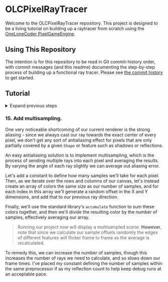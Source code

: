 # OLCPixelRayTracer

<!-- markdownlint-disable MD033 MD026 -->
<!-- cSpell:words raytracer renderable structs multisampling antialiasing -->

Welcome to the OLCPixelRayTracer repository. This project is designed to be a living tutorial on building up a raytracer
from scratch using the [OneLoneCoder PixelGameEngine](https://github.com/OneLoneCoder/olcPixelGameEngine).

## Using This Repository

The intention is for this repository to be read in Git commit-history order, with commit messages (and this readme)
documenting the step-by-step process of building up a functional ray tracer. Please see
[the commit history](https://github.com/Sidneys1/OlcPixelRayTracer/commits/main) to get started.

## Tutorial

<details><summary>Expand previous steps</summary>

### 1. Create new, empty Visual Studio project.

First, <kbd>Create a new project</kbd> in Visual Studio, selecting the <kbd>Empty Project</kbd>
(`C++`/`Windows`/`Console`) template. I also opted for the flat directory structure option (<kbd>☑ Place solution and
project in the same directory</kbd>).

![Create a new project dialog](./docs/images/create-a-new-project.png)

Our project cannot currently run (there is no main entrypoint)!

### 2. Add PGE header and create a game from template.

We copy in the `olcPixelGameEngine.h` file and add it to our solution. We also add a blank `main.cpp` and populate it
with the contents of the template available in the `olcPixelGameEngine.h` header, taking care to rename our game class
to match our needs.

> Running our project will render a default PixelGameEngine scene: a 256x240 canvas of random pixels, magnified 4x.

### 3. Add basic Shapes and a vector of shapes to render.

We create a base class `Shape` and derived class `Sphere` (blank for now) that we will use to define our renderable
objects in the future.

We also add a `std::vector` of `std::unique_ptr<Shape>` to our game class. This will allow us to add new `Shape`-derived
objects to our scene.

Finally, when the game exits, the memory we allocated will be freed (thanks, smart pointers).

> Running our project will now render a solid magenta canvas.

### 4. Add constants and a way to "Sample" single pixels.

We define a few constants for window geometry and begin implementing our rendering process by looping over the rows and
columns of the scene and calling a `Sample` function that takes a floating-point x,y position on the viewport and
returns a `olc::Pixel` for that location.

> Running our project will now render a 250x250 canvas at 2x magnification. Our magenta fill has been replaced with a
> color pattern converging in the center of the canvas.

### 5. Add some geometry types, enhance Shape and Sphere.

We add structs for vectors and rays, and enhance our `Shape` and `Sphere` classes with properties that will allow us to
describe their size and position in our scene.

> Running our project produces no differences from the last commit.

### 6. Add fog color and a way to sample rays.

To prevent our scene from extending into infinity, and to have something to show when a ray doesn't hit *anything*, we
add a new constant: a "fog" color. Additionally, we add a more specific function, `SampleRay`, that is called by
`Sample` to return the color (or absence thereof) of a ray as it extends into our scene. For now, still, this returns a
color relative to the X and Y coordinate in our scene.

> Running our project produces no differences from our last commit.

### 7. Add intersection and sample methods to Shapes.

Our `SampleRay` function has been upgraded to search for a `Shape` that it intersects with. To do this, `Shape` has been
upgraded with two new virtual methods:

* `std::optional<float> intersection(ray)`
* `olc::Pixel sample(ray)`

These methods provide the ability to determine where along a ray a `Shape` intersects, and to provide the color of the
`Shape` at a give ray intersection. Finally, our `Sphere` class overrides the `intersection` method, though for now the
implementation only returns an empty optional.

> Running our project produces no difference from the last commit.

### 8. Implement ray-Sphere intersection.

We'll need to overload some operators for a `vf3d`: subtraction, and dot-product. A dot-product is a useful way of
comparing two vectors to determine if they are similar.

We'll also implement the equation for an intersection between a ray and a `Sphere`. I'm not going to go into depth
explaining the geometry here: this is a well-documented process and can be researched separately.

> Running our project will now render a (highly aliased and flatly-colored) `Sphere`!

### 9. Add perspective rendering and depth sorting.

First we'll add some additional `Sphere`s to our scene at different
Z-depths. If we run our project now, you'll see that the `Sphere`s added
to our scene last are drawn in front of the earlier ones, even if they
are further away.

To remedy that, we update our hit check in `SampleRay` to select the
`Shape` whose intersection is nearest to the ray origin.

> Now if we run our project, the `Sphere`s are properly sorted. **However**, you'll notice that all three `Sphere`s are
> the same size, despite being different distances from the camera.

<!-- TODO: enhance this section -->
To fix this, we'll need to add perspective to our camera. We'll do this in a very simplistic manner, by having all of
the rays originate from some point, and pointing towards what you can think of as a "virtual canvas" some distance in
front of that origin point. By normalizing this ray we get rays properly fanning out in a perspective.

> Running our project will now produce a proper perspective rendering of our three flat-shaded `Sphere`s, at the correct
> depths.

### 10. Add a Plane Shape, and apply Fog.

First we'll add a new type of `Shape`: a `Plane`. This is a flat surface extending infinitely in all directions. I'm not
going to go into depth about the intersection algorithm, as that's basic geometry and is better explained elsewhere.
Unlike a `Sphere`, orientation matters to a `Plane`, so we'll also add a "direction" `vf3d` that will indicate the
normal pointing away from the surface. We will also override the `sample` virtual method for the first time to provide a
checkerboard pattern that will make the perspective rendering we added last time really pop. To do this we'll also be
adding some new operator overloads to both `vf3d` and `ray`, and we'll also add a new method to `ray` that returns the
`vf3d` representing the endpoint of the `ray`. Finally, we'll add a new `Plane` to our scene just below our `Sphere`s.
Note that since we render our canvas top to bottom, +Y is down, while -Y is up.

> Running our project now you'll see the checkerboard pattern continue off to the horizon - **however**, it appears
> further up on the canvas than you might expect. **Additionally**, the checkerboard pattern gets very garbled as the
> checks gets smaller than a single pixel, creating a sort of unexpected and disorienting moire pattern. Perhaps drawing
> surfaces *that* far away isn't good...

To remedy this, we'll add the concept of Fog. We already have a Fog color, for when a ray doesn't hit anything. This new
concept applies the idea of there being some extremely translucency to the nothingness between a ray's origin and the
`Shape` it intersects with. We'll begin by adding two new constants, one to define the maximum distance at which an
`Shape` would be visible, and the other as the reciprocal of that. now when we're determining the color of a ray in
`SampleRay` we can check if the intersection distance is greater than that of the max Fog distance. If so, we'll
immediately return the Fog color and skip further calculation. If the distance is lower, however, we want to smoothly
transition between the `Shape`'s color and the Fog's color, depending on the distance.

To do this, we'll implement a function called `lerp` - short for "linear interpolation". This just smoothly mixes two
colors based on a floating point value between 0 and 1.

> Running our project now displays our `Sphere`s as before, plus the checkerboard `Plane` of the floor, smoothly fading
> into the distance.

Note that as our scene and renderer grow in complexity we'll begin to see lower and lower frame-rates when running our
project. Switching our compilation mode to Release and running without debugging can help, as the compiler will more
aggressively apply optimizations. Feel free to experiment with optimization strategies in the Release compilation
settings.

### 11. Add reflections.

Reflections are an intrinsic feature of any raytracer. To begin, let's add a new constant to control just how many times
a ray may reflect as it makes its way through the scene. Imagine being inside a hall of mirrors - the reflections may
continue to some recursive depth - in real life, this is infinite (or at least to the degree allowed by the quality of
the mirrors and available light). In our project, reflections add more computational complexity, so limiting the degree
to which these reflections propagate is essential. To do so, I've surrounded two different values for this constant in
preprocessor "if" statements to provide different values under Debug and Release mode respectively.

Next we'll add a property to our base `Shape` class - a floating point representing `reflectivity`. This will range
between 0 (no reflections) and 1 (a perfect mirror). We'll also initialize this as a constructor parameter, and extend
that parameter to the `Sphere` class as well. Next, we'll make the surfaces of our first and second `Sphere`s to be
reflective. Lastly, we'll add a new abstract method to our `Shape` class that will return the normal at a given
intersection point, and override this abstract method in our `Sphere` and `Plane` classes. A normal is simply a ray
pointing outwards from the surface of the `Shape` at the given point.

Next, let's enhance our `SampleRay` method by adding a parameter for how many "bounces" are allowed - as this method is
called recursively we'll decrement this value, at at the point where bounces is zero we'll stop processing more
reflections. We'll pass the initial bounces constant into the `SampleRay` method from the `Sample` method. Once we've
sampled our `Shape` and determined its intrinsic color, we need to created a reflected ray and sample that to determine
the color that would be reflected by this `Shape` - we can skip this process if the reflectivity is zero or if we've
reached the max depth. Creating a reflected ray is a simple geometric function between the direction of the original
`sample_ray` and the `Shape`'s normal at the intersection point. Finally, we sample this new ray (passing in the new,
decremented bounces count). We'll mix our `final_color` between the intrinsic color of this `Shape` itself and the color
we sampled along the reflected ray (or, if it didn't hit anything, our Fog color).

> Running our project at this point produces a beautifully rendered scene where the center and left `Sphere`s reflect
> their surroundings - and a sharp eye can determine that the left `Sphere` can even see itself in its reflection of the
> center `Sphere`.

To further highlight the reflections we'll add some simple motion to the scene by accumulating time in the
`OnUserUpdate` function, and modifying the Y and Z coordinates of the center `Sphere` along a sine/cosine wave
respectively.

> Running our project now will display a smoothly floating `Sphere`, with appropriate reflections of its surrounding
> `Shapes`.

### 12. Create and use a `color3` type.

To simplify some upcoming features, let's replace our use of `olc::Pixel` with our own color type. Since we're used to
representing color as the combination of three values - red, green, and blue - we can represent each with a floating
point value between 0 and 1.

Looking at our code, we already have a type to represent three floating point values: `vf3d`. Using a simple `using`
alias, we can create a type alias called `color3` that is really a `vf3d` behind the scenes. This aliasing isn't really
necessary, but it will help avoid confusion. Additionally, we can leverage the `olc::PixelF` type to convert our
floating point color to one compatible with PixelGameEngine.

> Running our project now produces no difference from our previous commit.

### 13. Add diffuse lighting.

Let's add a single point light source to our scene. We'll add a member to our game class to represent this. We'll use a
class member instead of a constant so that we can change the position of the light later. We'll initialize this value in
the constructor to be 500 units behind and 500 units above our origin.

Diffuse lighting is frighteningly simple - we already know that a dot product between two vectors returns a value that
roughly describes the similarity of the vectors. To implement simple diffuse lighting, we can multiply our sample color
by a dot product between the surface normal vector and a vector pointing towards our single light source.

Let's add a section to our `SampleRay` function after we apply reflections where we'll apply diffuse lighting. The
process only requires three lines of code! First we'll create a normalized ray at the intersection point, pointing
towards the light point (we do this by subtracting the light point from the intersection point). Secondly, we'll
calculate the dot product between our light ray and the surface normal we already have.

Running our project now will highlight a problem: the top halves of our `Shape`s look correct (towards the light), but
the bottoms have a corrupted look. You'll remember that the dot product of two vectors lies in the range -1 to 1. As we
reach the side of our `Shape`s pointing away from the light, our dot product enters the negative range - and "negative"
colors are certainly a concept our data types are unprepared to handle! To fix this let's clamp the dot product value to
the range 0 to 1 - this way all negative values are discarded.

> Running our project now looks correct! The tops of our `Shape`s are light, while the bottoms are almost pitch black.
> **However**, since darkness isn't terribly interesting, let's add a global ambient light, which we'll implement as a
> new constant.

By adding our global light value to the dot product we'll ensure that our diffuse lighting never
completely darkens our scene.

> Running our project now displays simple diffuse lighting without darkening any parts of our scene entirely.

### 14. Add shadow casting.

Let's upgrade our lighting mechanic with proper shadows. The theory is simple: we check if any `Shape`s intersect with
the ray between a `Shape`'s surface and the light itself. If any `Shape`s do intersect, then the light is fully occluded
and we can set the lighting to full-dark (rather than the diffuse value we calculated last time). If there are no
intersecting `Shape`s, then we use the dot product as we did last time.

To start, instead of normalizing our lighting ray immediately, we'll want to save its length - this lets us know how far
away the light is from the current hit point. To do this we'll add a short method to `vf3d` to calculate its length.
Next, to avoid the lighting ray intersecting with the current object itself we'll offset the light ray origin by a tiny
amount along the surface normal. Finally, we'll normalize the light ray's direction.

To determine if any `Shape`s intersect with this ray, we'll use a simplified version of our search loop from before -
however this time we don't care which `Shape` is intersecting, just whether one has. Additionally, we don't care about
`Shape`s that intersect with the ray that are further from the origin than the light itself (meaning that `Shape` is on
the far side of the light), so we'll initialize our search distance to the distance to the light itself.

Finally, if the final search distance is less than the distance to the light itself then we have a `Shape` occluding the
ray! In this case we can skip the dot-product diffuse calculation and just multiply the color by our ambient light.
Otherwise we calculate the diffuse lighting as before.

> Running our project now will render shadows cast upon other `Shape`s in the scene that dynamically update as the
> `Shape`s or light itself move.

</details>

### 15. Add multisampling.

One very noticeable shortcoming of our current renderer is the strong aliasing - since we always cast our ray towards
the exact center of every pixel, we don't get any sort of antialiasing effect for pixels that are only partially covered
by a given `Shape` or feature such as shadows or reflections.

An easy antialiasing solution is to implement multisampling, which is the process of sending multiple rays into each
pixel and averaging the results. By varying the angle of each ray slightly we can average out aliasing error.

Let's add a constant to define how many samples we'll take for each pixel. Then, as we iterate over the rows and columns
of our canvas, let's instead create an array of colors the same size as our number of samples, and for each index in
this array we'll generate a random offset in the X and Y dimensions, and add that to our previous ray direction.

Finally, we'll use the standard library's `accumulate` function to sum these colors together, and then we'll divide the
resulting color by the number of samples, effectively averaging our array.

> Running our project now will display a multisampled scene. **However**, note that since we calculate our sample
> offsets randomly the edges of different features will flicker frame to frame as the average is recalculated.

To remedy this, we can increase the number of samples, though this increases the number of rays we need to calculate,
and so slows down our frame times. I've placed my constant defining the number of samples within the same preprocessor
if as my reflection count to help keep debug runs at an acceptable pace.
